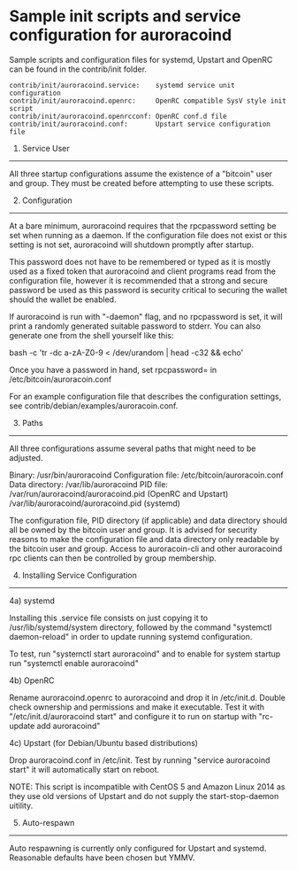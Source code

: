 Sample init scripts and service configuration for auroracoind
==========================================================

Sample scripts and configuration files for systemd, Upstart and OpenRC
can be found in the contrib/init folder.

    contrib/init/auroracoind.service:    systemd service unit configuration
    contrib/init/auroracoind.openrc:     OpenRC compatible SysV style init script
    contrib/init/auroracoind.openrcconf: OpenRC conf.d file
    contrib/init/auroracoind.conf:       Upstart service configuration file

1. Service User
---------------------------------

All three startup configurations assume the existence of a "bitcoin" user
and group.  They must be created before attempting to use these scripts.

2. Configuration
---------------------------------

At a bare minimum, auroracoind requires that the rpcpassword setting be set
when running as a daemon.  If the configuration file does not exist or this
setting is not set, auroracoind will shutdown promptly after startup.

This password does not have to be remembered or typed as it is mostly used
as a fixed token that auroracoind and client programs read from the configuration
file, however it is recommended that a strong and secure password be used
as this password is security critical to securing the wallet should the
wallet be enabled.

If auroracoind is run with "-daemon" flag, and no rpcpassword is set, it will
print a randomly generated suitable password to stderr.  You can also
generate one from the shell yourself like this:

bash -c 'tr -dc a-zA-Z0-9 < /dev/urandom | head -c32 && echo'

Once you have a password in hand, set rpcpassword= in /etc/bitcoin/auroracoin.conf

For an example configuration file that describes the configuration settings, 
see contrib/debian/examples/auroracoin.conf.

3. Paths
---------------------------------

All three configurations assume several paths that might need to be adjusted.

Binary:              /usr/bin/auroracoind
Configuration file:  /etc/bitcoin/auroracoin.conf
Data directory:      /var/lib/auroracoind
PID file:            /var/run/auroracoind/auroracoind.pid (OpenRC and Upstart)
                     /var/lib/auroracoind/auroracoind.pid (systemd)

The configuration file, PID directory (if applicable) and data directory
should all be owned by the bitcoin user and group.  It is advised for security
reasons to make the configuration file and data directory only readable by the
bitcoin user and group.  Access to auroracoin-cli and other auroracoind rpc clients
can then be controlled by group membership.

4. Installing Service Configuration
-----------------------------------

4a) systemd

Installing this .service file consists on just copying it to
/usr/lib/systemd/system directory, followed by the command
"systemctl daemon-reload" in order to update running systemd configuration.

To test, run "systemctl start auroracoind" and to enable for system startup run
"systemctl enable auroracoind"

4b) OpenRC

Rename auroracoind.openrc to auroracoind and drop it in /etc/init.d.  Double
check ownership and permissions and make it executable.  Test it with
"/etc/init.d/auroracoind start" and configure it to run on startup with
"rc-update add auroracoind"

4c) Upstart (for Debian/Ubuntu based distributions)

Drop auroracoind.conf in /etc/init.  Test by running "service auroracoind start"
it will automatically start on reboot.

NOTE: This script is incompatible with CentOS 5 and Amazon Linux 2014 as they
use old versions of Upstart and do not supply the start-stop-daemon uitility.

5. Auto-respawn
-----------------------------------

Auto respawning is currently only configured for Upstart and systemd.
Reasonable defaults have been chosen but YMMV.


